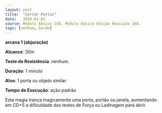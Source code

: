 ```yaml
---
layout: post
title:  "Cerrar Portas"
date:   2018-01-01
source: Módulo Básico 158, Módulo Básico Edição Revisada 168.
tags: [nenhum, bardo]
---
```


**arcana 1 (abjuração)**

**Alcance**: 30m

**Teste de Resistência**: nenhum.

**Duração**: 1 minuto

**Alvo**: 1 porta ou objeto similar

**Tempo de Execução**: ação padrão

Esta magia tranca magicamente uma porta, portão ou janela, aumentando em CD+5 a dificuldade dos testes de Força ou Ladinagem para abrir.
